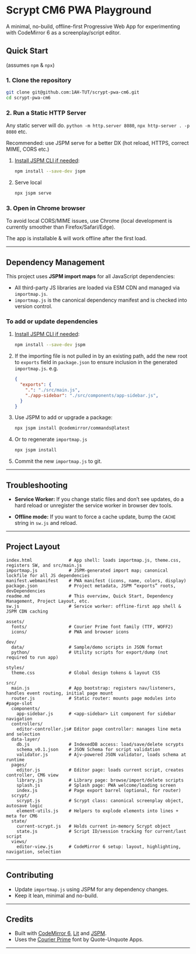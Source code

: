 # Scrypt CM6 PWA Playground

A minimal, no-build, offline-first Progressive Web App for experimenting with CodeMirror 6 as a screenplay/script editor.

## Quick Start
(assumes `npm` & `npx`)

### 1. Clone the repository

```sh
git clone git@github.com:1AH-TUT/scrypt-pwa-cm6.git
cd scrypt-pwa-cm6
````

### 2. Run a Static HTTP Server

Any static server will do. `python -m http.server 8080`, `npx http-server . -p 8080` etc.

Recommended: use JSPM serve for a better DX (hot reload, HTTPS, correct MIME, CORS etc.)
1. [Install JSPM CLI if needed](https://jspm.org/docs/getting-started):

   ```sh
   npm install --save-dev jspm
   ```
2. Serve local 
    ```sh
    npx jspm serve
    ```

### 3. Open in Chrome browser
To avoid local CORS/MIME issues, use Chrome (local development is currently smoother than Firefox/Safari/Edge).

The app is installable & will work offline after the first load.

---

## Dependency Management

This project uses **JSPM import maps** for all JavaScript dependencies:

* All third-party JS libraries are loaded via ESM CDN and managed via `importmap.js`.
* `importmap.js` is the canonical dependency manifest and is checked into version control.

### To add or update dependencies

1. [Install JSPM CLI if needed](https://jspm.org/docs/getting-started):

   ```sh
   npm install --save-dev jspm
   ```
   
2. If the importing file is not pulled in by an existing path, add the new root to  `exports` field in `package.json` to ensure inclusion in the generated `importmap.js`.
  e.g.
    ```json
    {
      "exports": {
        ".": "./src/main.js",
        "./app-sidebar": "./src/components/app-sidebar.js",
      }
    }
    ```

3. Use JSPM to add or upgrade a package:

   ```sh
   npx jspm install @codemirror/commands@latest
   ```
   
4. Or to regenerate `importmap.js`
  
    ```sh
    npx jspm install
    ```

4. Commit the new `importmap.js` to git.

---

## Troubleshooting

* **Service Worker:**
  If you change static files and don’t see updates, do a hard reload or unregister the service worker in browser dev tools.

* **Offline mode:**
  If you want to force a cache update, bump the `CACHE` string in `sw.js` and reload.

---

## Project Layout

```text
index.html              # App shell: loads importmap.js, theme.css, registers SW, and src/main.js
importmap.js            # JSPM-generated import map; canonical lockfile for all JS dependencies
manifest.webmanifest    # PWA manifest (icons, name, colors, display)
package.json            # Project metadata, JSPM “exports” roots, devDependencies
readme.md               # This overview, Quick Start, Dependency Management, Project Layout, etc.
sw.js                   # Service worker: offline-first app shell & JSPM CDN caching

assets/
  fonts/                # Courier Prime font family (TTF, WOFF2)
  icons/                # PWA and browser icons

dev/
  data/                 # Sample/demo scripts in JSON format
  python/               # Utility scripts for export/dump (not required to run app)

styles/
  theme.css             # Global design tokens & layout CSS

src/
  main.js               # App bootstrap: registers nav/listeners, handles event routing, initial page mount
  router.js             # Static router: mounts page modules into #page-slot
  components/
    app-sidebar.js      # <app-sidebar> Lit component for sidebar navigation
  controllers/
    editor-controller.js# Editor page controller: manages line meta and selection
  data-layer/
    db.js               # IndexedDB access: load/save/delete scrypts
    schema_v0.1.json    # JSON Schema for script validation
    validator.js        # Ajv-powered JSON validator, loads schema at runtime
  pages/
    editor.js           # Editor page: loads current script, creates controller, CM6 view
    library.js          # Library page: browse/import/delete scripts
    splash.js           # Splash page: PWA welcome/loading screen
    index.js            # Page export barrel (optional, for router)
  scrypt/
    scrypt.js           # Scrypt class: canonical screenplay object, autosave logic
    element-utils.js    # Helpers to explode elements into lines + meta for CM6
  state/
    current-scrypt.js   # Holds current in-memory Scrypt object
    state.js            # Script ID/session tracking for current/last script
  views/
    editor-view.js      # CodeMirror 6 setup: layout, highlighting, navigation, selection
```

---

## Contributing

* Update `importmap.js` using JSPM for any dependency changes.
* Keep it lean, minimal and no-build.

---

## Credits

* Built with [CodeMirror 6](https://codemirror.net/6/), [Lit](https://lit.dev/) and [JSPM](jspm.org).
* Uses the [Courier Prime](https://quoteunquoteapps.com/courierprime/) font by Quote-Unquote Apps.

---
